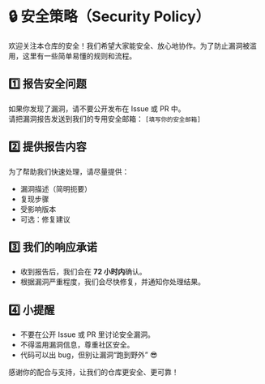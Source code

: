 # 🔒 安全策略（Security Policy）

欢迎关注本仓库的安全！我们希望大家能安全、放心地协作。为了防止漏洞被滥用，这里有一些简单易懂的规则和流程。

## 1️⃣ 报告安全问题
如果你发现了漏洞，请不要公开发布在 Issue 或 PR 中。  
请把漏洞报告发送到我们的专用安全邮箱：
`[填写你的安全邮箱]`

## 2️⃣ 提供报告内容
为了帮助我们快速处理，请尽量提供：
- 漏洞描述（简明扼要）
- 复现步骤
- 受影响版本
- 可选：修复建议

## 3️⃣ 我们的响应承诺
- 收到报告后，我们会在 **72 小时内**确认。
- 根据漏洞严重程度，我们会尽快修复，并通知你处理结果。

## 4️⃣ 小提醒
- 不要在公开 Issue 或 PR 里讨论安全漏洞。
- 不得滥用漏洞信息，尊重社区安全。
- 代码可以出 bug，但别让漏洞“跑到野外” 😎

感谢你的配合与支持，让我们的仓库更安全、更可靠！
